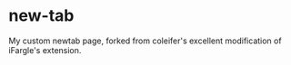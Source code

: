 new-tab
=======

My custom newtab page, forked from coleifer's excellent modification of iFargle's extension.
